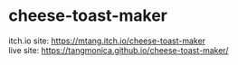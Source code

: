 # cheese-toast-maker

itch.io site: https://mtang.itch.io/cheese-toast-maker  
live site: https://tangmonica.github.io/cheese-toast-maker/

